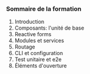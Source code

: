 ### Sommaire de la formation

1. Introduction
2. Composants: l'unité de base
3. Reactive forms
4. Modules et services
5. Routage
6. CLI et configuration
7. Test unitaire et e2e
8. Éléments d'ouverture
